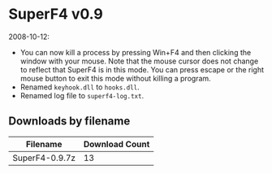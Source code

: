 # SuperF4 v0.9

2008-10-12:
- You can now kill a process by pressing Win+F4 and then clicking the window with your mouse. Note that the mouse cursor does not change to reflect that SuperF4 is in this mode. You can press escape or the right mouse button to exit this mode without killing a program.
- Renamed `keyhook.dll` to `hooks.dll`.
- Renamed log file to `superf4-log.txt`.

## Downloads by filename

Filename | Download Count
-------- | --------------
SuperF4-0.9.7z | 13
